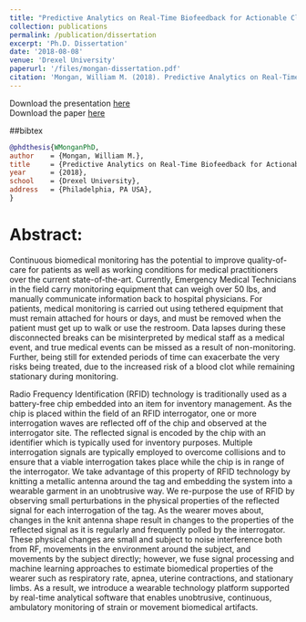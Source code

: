 ```yaml
---
title: "Predictive Analytics on Real-Time Biofeedback for Actionable Classification of Activity State"
collection: publications
permalink: /publication/dissertation
excerpt: 'Ph.D. Dissertation'
date: '2018-08-08'
venue: 'Drexel University'
paperurl: '/files/mongan-dissertation.pdf'
citation: 'Mongan, William M. (2018). Predictive Analytics on Real-Time Biofeedback for Actionable Classification of Activity State.  PhD Dissertation, Drexel University.'
---
```

Download the presentation [here](/files/mongan-dissertation-presentation.pdf)  
Download the paper [here](/files/mongan-dissertation.pdf)

##bibtex
```bibtex
@phdthesis{WMonganPhD,
author    = {Mongan, William M.},
title     = {Predictive Analytics on Real-Time Biofeedback for Actionable Classification of Activity State},
year      = {2018},
school    = {Drexel University},
address   = {Philadelphia, PA USA},
}
```

# Abstract:

Continuous biomedical monitoring has the potential to improve quality-of-care for patients as well as working conditions for medical practitioners over the current state-of-the-art. Currently, Emergency Medical Technicians in the field carry monitoring equipment that can weigh over 50 lbs, and manually communicate information back to hospital physicians.  For patients, medical monitoring is carried out using tethered equipment that must remain attached for hours or days, and must be removed when the patient must get up to walk or use the restroom.  Data lapses during these disconnected breaks can be misinterpreted by medical staff as a medical event, and true medical events can be missed as a result of non-monitoring.  Further, being still for extended periods of time can exacerbate the very risks being treated, due to the increased risk of a blood clot while remaining stationary during monitoring.  

Radio Frequency Identification (RFID) technology is traditionally used as a battery-free chip embedded into an item for inventory management.  As the chip is placed within the field of an RFID interrogator, one or more interrogation waves are reflected off of the chip and observed at the interrogator site.  The reflected signal is encoded by the chip with an identifier which is typically used for inventory purposes.  Multiple interrogation signals are typically employed to overcome collisions and to ensure that a viable interrogation takes place while the chip is in range of the interrogator.  We take advantage of this property of RFID technology by knitting a metallic antenna around the tag and embedding the system into a wearable garment in an unobtrusive way.  We re-purpose the use of RFID by observing small perturbations in the physical properties of the reflected signal for each interrogation of the tag.  As the wearer moves about, changes in the knit antenna shape result in changes to the properties of the reflected signal as it is regularly and frequently polled by the interrogator.  These physical changes are small and subject to noise interference both from RF, movements in the environment around the subject, and movements by the subject directly; however, we fuse signal processing and machine learning approaches to estimate biomedical properties of the wearer such as respiratory rate, apnea, uterine contractions, and stationary limbs.  As a result, we introduce a wearable technology platform supported by real-time analytical software that enables unobtrusive, continuous, ambulatory monitoring of strain or movement biomedical artifacts.
